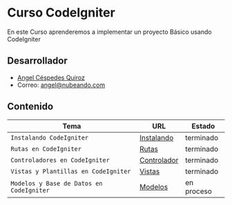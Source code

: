 # Curso CodeIgniter

En este Curso aprenderemos a implementar un proyecto Básico usando CodeIgniter

## Desarrollador

*  [Angel Céspedes Quiroz](https://bo.linkedin.com/in/acq1305)
*  Correo:  <angel@nubeando.com>

## Contenido

|Tema|URL|Estado|
|--|--|--|
|`Instalando CodeIgniter`| [Instalando](https://github.com/NubeAndoBo/curso-codeigniter/blob/master/instalando.md) | terminado |
|`Rutas en CodeIgniter`| [Rutas](https://github.com/NubeAndoBo/curso-codeigniter/blob/master/rutas.md) | terminado |
|`Controladores en CodeIgniter`| [Controlador](https://github.com/NubeAndoBo/curso-codeigniter/blob/master/controladores.md) | terminado |
|`Vistas y Plantillas en CodeIgniter`| [Vistas](https://github.com/NubeAndoBo/curso-codeigniter/blob/master/vistas.md) | terminado |
|`Modelos y Base de Datos en CodeIgniter`| [Modelos](https://github.com/NubeAndoBo/curso-codeigniter/blob/master/modelos.md) | en proceso |
